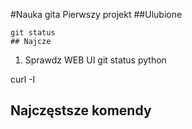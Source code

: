 #Nauka gita
Pierwszy projekt
##Ulubione

    git status
    ## Najcze
1. Sprawdz WEB UI
    git status
    python

curl -I
## Najczęstsze komendy

